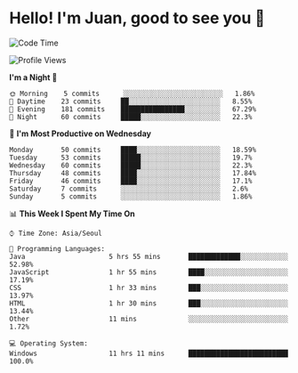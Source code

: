 # Hello! I'm Juan, good to see you 👋

<!--
**Y-k-Y/Y-k-Y** is a ✨ _special_ ✨ repository because its `README.md` (this file) appears on your GitHub profile.

Here are some ideas to get you started:

- 🔭 I’m currently working on ...
- 🌱 I’m currently learning ...
- 👯 I’m looking to collaborate on ...
- 🤔 I’m looking for help with ...
- 💬 Ask me about ...
- 📫 How to reach me: ...
- 😄 Pronouns: ...
- ⚡ Fun fact: ...
-->
<!--
![Profile views](https://gpvc.arturio.dev/Y-k-Y)

[![Omid Nikrah StackOverflow](https://github-readme-stackoverflow.vercel.app/?userID=9517076)](https://stackoverflow.com/users/9517076/i-have-10-fingers)
-->

<!--START_SECTION:waka-->
![Code Time](http://img.shields.io/badge/Code%20Time-0%20secs-blue)

![Profile Views](http://img.shields.io/badge/Profile%20Views-95-blue)

**I'm a Night 🦉** 

```text
🌞 Morning    5 commits      ░░░░░░░░░░░░░░░░░░░░░░░░░   1.86% 
🌆 Daytime    23 commits     ██░░░░░░░░░░░░░░░░░░░░░░░   8.55% 
🌃 Evening    181 commits    ████████████████░░░░░░░░░   67.29% 
🌙 Night      60 commits     █████░░░░░░░░░░░░░░░░░░░░   22.3%

```
📅 **I'm Most Productive on Wednesday** 

```text
Monday       50 commits     ████░░░░░░░░░░░░░░░░░░░░░   18.59% 
Tuesday      53 commits     █████░░░░░░░░░░░░░░░░░░░░   19.7% 
Wednesday    60 commits     █████░░░░░░░░░░░░░░░░░░░░   22.3% 
Thursday     48 commits     ████░░░░░░░░░░░░░░░░░░░░░   17.84% 
Friday       46 commits     ████░░░░░░░░░░░░░░░░░░░░░   17.1% 
Saturday     7 commits      ░░░░░░░░░░░░░░░░░░░░░░░░░   2.6% 
Sunday       5 commits      ░░░░░░░░░░░░░░░░░░░░░░░░░   1.86%

```


📊 **This Week I Spent My Time On** 

```text
⌚︎ Time Zone: Asia/Seoul

💬 Programming Languages: 
Java                     5 hrs 55 mins       █████████████░░░░░░░░░░░░   52.98% 
JavaScript               1 hr 55 mins        ████░░░░░░░░░░░░░░░░░░░░░   17.19% 
CSS                      1 hr 33 mins        ███░░░░░░░░░░░░░░░░░░░░░░   13.97% 
HTML                     1 hr 30 mins        ███░░░░░░░░░░░░░░░░░░░░░░   13.44% 
Other                    11 mins             ░░░░░░░░░░░░░░░░░░░░░░░░░   1.72%

💻 Operating System: 
Windows                  11 hrs 11 mins      █████████████████████████   100.0%

```


<!--END_SECTION:waka-->
